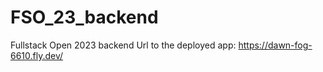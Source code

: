 # FSO_23_backend
Fullstack Open 2023 backend
Url to the deployed app: https://dawn-fog-6610.fly.dev/
